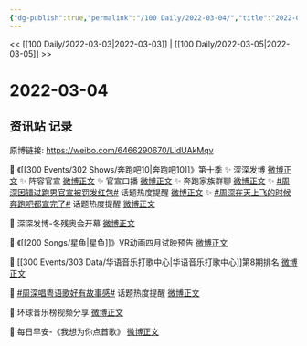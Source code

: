 ```yaml
---
{"dg-publish":true,"permalink":"/100 Daily/2022-03-04/","title":"2022-03-04","created":"2022-12-22T13:35:24.000+08:00","updated":"2023-04-11T14:46:34.721+08:00"}
---
```



<< [[100 Daily/2022-03-03\|2022-03-03]] | [[100 Daily/2022-03-05\|2022-03-05]] >>

# 2022-03-04

## 资讯站 记录

原博链接: https://weibo.com/6466290670/LidUAkMqv

💫 《[[300 Events/302 Shows/奔跑吧10\|奔跑吧10]]》第十季
✨ 深深发博 [微博正文](https://m.weibo.cn/6466290670/4743322033195631)
✨ 阵容官宣 [微博正文](https://m.weibo.cn/6466290670/4743305591788816)
✨ 官宣口播 [微博正文](https://m.weibo.cn/6466290670/4743306665264211)
✨ 奔跑家族群聊 [微博正文](https://m.weibo.cn/6466290670/4743333752868621)
✨ [#周深因错过跑男官宣被罚发红包#](https://s.weibo.com/weibo?q=%23%E5%91%A8%E6%B7%B1%E5%9B%A0%E9%94%99%E8%BF%87%E8%B7%91%E7%94%B7%E5%AE%98%E5%AE%A3%E8%A2%AB%E7%BD%9A%E5%8F%91%E7%BA%A2%E5%8C%85%23)
话题热度提醒 [微博正文](https://m.weibo.cn/6466290670/4743377399057030)
✨ [#周深在天上飞的时候奔跑吧都宣完了#](https://s.weibo.com/weibo?q=%23%E5%91%A8%E6%B7%B1%E5%9C%A8%E5%A4%A9%E4%B8%8A%E9%A3%9E%E7%9A%84%E6%97%B6%E5%80%99%E5%A5%94%E8%B7%91%E5%90%A7%E9%83%BD%E5%AE%A3%E5%AE%8C%E4%BA%86%23)
话题热度提醒 [微博正文](https://m.weibo.cn/6466290670/4743316027740250)

💫 深深发博-冬残奥会开幕 [微博正文](https://m.weibo.cn/6466290670/4743421970874833)

💫 《[[200 Songs/星鱼\|星鱼]]》VR动画四月试映预告 [微博正文](https://m.weibo.cn/6466290670/4743239753797551)

💫 [[300 Events/303 Data/华语音乐打歌中心\|华语音乐打歌中心]]第8期排名 [微博正文](https://m.weibo.cn/6466290670/4743253682820471)

💫 [#周深唱粤语歌好有故事感#](https://s.weibo.com/weibo?q=%23%E5%91%A8%E6%B7%B1%E5%94%B1%E7%B2%A4%E8%AF%AD%E6%AD%8C%E5%A5%BD%E6%9C%89%E6%95%85%E4%BA%8B%E6%84%9F%23)
话题热度提醒 [微博正文](https://m.weibo.cn/6466290670/4743228043559146)

💫 环球音乐榜视频分享 [微博正文](https://m.weibo.cn/6466290670/4743230006493982)

💫 每日早安-《我想为你点首歌》 [微博正文](https://m.weibo.cn/6466290670/4743208040403620)
